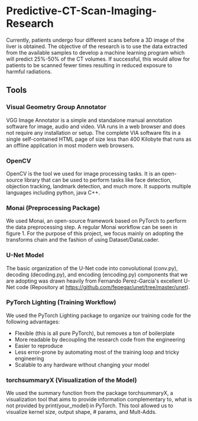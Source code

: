 # Predictive-CT-Scan-Imaging-Research
Currently, patients undergo four different scans before a 3D image of the liver is obtained. The objective of the research is to use the data extracted from the available samples to develop a machine learning program which will predict 25%-50% of the CT volumes. If successful, this would allow for patients to be scanned fewer times resulting in reduced exposure to harmful radiations.​

## Tools  

### Visual Geometry Group Annotator 
VGG Image Annotator is a simple and standalone manual annotation software for image, audio and video. VIA runs in a web browser and does not require any installation or setup. The complete VIA software fits in a single self-contained HTML page of size less than 400 Kilobyte that runs as an offline application in most modern web browsers. 

### OpenCV 
OpenCV is the tool we used for image processing tasks. It is an open-source library that can be used to perform tasks like face detection, objection tracking, landmark detection, and much more. It supports multiple languages including python, java C++. 

### Monai (Preprocessing Package) 
We used Monai, an open-source framework based on PyTorch to perform the data preprocessing step. A regular Monai workflow can be seen in figure 1. For the purpose of this project, we focus mainly on adopting the transforms chain and the fashion of using Dataset/DataLoader.  

### U-Net Model 
The basic organization of the U-Net code into convolutional (conv.py), decoding (decoding.py), and encoding (encoding.py) components that we are adopting was drawn heavily from Fernando Perez-Garcia's excellent U-Net code (Repository at https://github.com/fepegar/unet/tree/master/unet). 

### PyTorch Lighting (Training Workflow) 
We used the PyTorch Lighting package to organize our training code for the following advantages: 
- Flexible (this is all pure PyTorch), but removes a ton of boilerplate 
- More readable by decoupling the research code from the engineering 
- Easier to reproduce 
- Less error-prone by automating most of the training loop and tricky engineering 
- Scalable to any hardware without changing your model 

### torchsummaryX (Visualization of the Model) 

We used the summary function from the package torchsummaryX, a visualization tool that aims to provide information complementary to, what is not provided by print(your_model) in PyTorch. This tool allowed us to visualize kernel size, output shape, # params, and Mult-Adds. 

